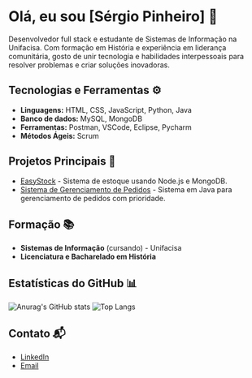 # Olá, eu sou [Sérgio Pinheiro] 👋

Desenvolvedor full stack e estudante de Sistemas de Informação na Unifacisa. Com formação em História e experiência em liderança comunitária, gosto de unir tecnologia e habilidades interpessoais para resolver problemas e criar soluções inovadoras.

## Tecnologias e Ferramentas ⚙️
- **Linguagens:** HTML, CSS, JavaScript, Python, Java
- **Banco de dados:** MySQL, MongoDB
- **Ferramentas:** Postman, VSCode, Eclipse, Pycharm
- **Métodos Ágeis:** Scrum

## Projetos Principais 🚀
- [EasyStock](link) - Sistema de estoque usando Node.js e MongoDB.
- [Sistema de Gerenciamento de Pedidos](link) - Sistema em Java para gerenciamento de pedidos com prioridade.

## Formação 📚
- **Sistemas de Informação** (cursando) - Unifacisa
- **Licenciatura e Bacharelado em História**

## Estatísticas do GitHub 📊
![Anurag's GitHub stats](https://github-readme-stats.vercel.app/api?username=seu-username&show_icons=true&theme=radical)
![Top Langs](https://github-readme-stats.vercel.app/api/top-langs/?username=seu-username&layout=compact)

## Contato 📬
- [LinkedIn](link)
- [Email](sermagpb@gmail.com)
